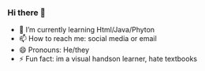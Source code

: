### Hi there 👋

<!--
**d-baez/d-baez** is a ✨ _special_ ✨ repository because its `README.md` (this file) appears on your GitHub profile.

Here are some ideas to get you started:

<!-- - 🔭 I’m currently working on .. -->
- 🌱 I’m currently learning Html/Java/Phyton
- 📫 How to reach me: social media or email
- 😄 Pronouns: He/they
- ⚡ Fun fact: im a visual handson learner, hate textbooks
<!-- - 👯 I’m looking to collaborate on ...
- 🤔 I’m looking for help with ...
- 💬 Ask me about ... -->
